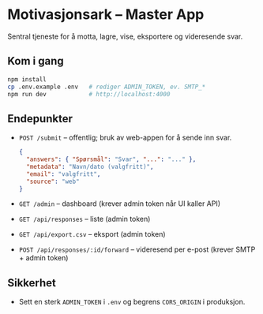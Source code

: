 # Motivasjonsark – Master App
Sentral tjeneste for å motta, lagre, vise, eksportere og videresende svar.

## Kom i gang
```bash
npm install
cp .env.example .env   # rediger ADMIN_TOKEN, ev. SMTP_*
npm run dev            # http://localhost:4000
```

## Endepunkter
- `POST /submit` – offentlig; bruk av web-appen for å sende inn svar.
  ```json
  {
    "answers": { "Spørsmål": "Svar", "...": "..." },
    "metadata": "Navn/dato (valgfritt)",
    "email": "valgfritt",
    "source": "web"
  }
  ```

- `GET /admin` – dashboard (krever admin token når UI kaller API)
- `GET /api/responses` – liste (admin token)
- `GET /api/export.csv` – eksport (admin token)
- `POST /api/responses/:id/forward` – videresend per e-post (krever SMTP + admin token)

## Sikkerhet
- Sett en sterk `ADMIN_TOKEN` i `.env` og begrens `CORS_ORIGIN` i produksjon.
